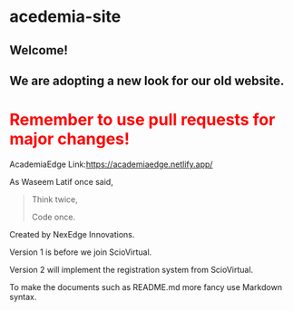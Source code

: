 # acedemia-site
## Welcome!
## We are adopting a new look for our old website.
<h1 style="color:red">Remember to use pull requests for major changes!</h1>

AcademiaEdge Link:https://academiaedge.netlify.app/

As Waseem Latif once said,
> Think twice,
>
> Code once.

Created by NexEdge Innovations.

Version 1 is before we join ScioVirtual.

Version 2 will implement the registration system from ScioVirtual.

To make the documents such as README.md more fancy use Markdown syntax.
